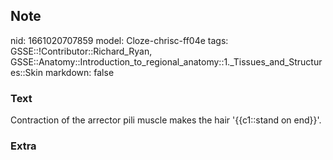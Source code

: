 ## Note
nid: 1661020707859
model: Cloze-chrisc-ff04e
tags: GSSE::!Contributor::Richard_Ryan, GSSE::Anatomy::Introduction_to_regional_anatomy::1._Tissues_and_Structures::Skin
markdown: false

### Text
<div class='toggle'>
  Contraction of the arrector pili muscle makes the hair
  '{{c1::stand on end}}'.
</div>

### Extra

